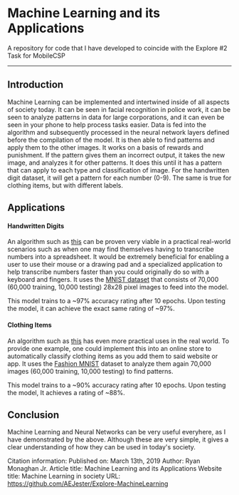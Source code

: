 # Machine Learning and its Applications
A repository for code that I have developed to coincide with the Explore #2 Task for MobileCSP

---
## Introduction
Machine Learning can be implemented and intertwined inside of all aspects of society today. It can be seen in facial recognition in police work, it can be seen to analyze patterns in data for large corporations, and it can even be seen in your phone to help process tasks easier. Data is fed into the algorithm and subsequently processed in the neural network layers defined before the compilation of the model. It is then able to find patterns and apply them to the other images. It works on a basis of rewards and punishment. If the pattern gives them an incorrect output, it takes the new image, and analyzes it for other patterns. It does this until it has a pattern that can apply to each type and classification of image. For the handwritten digit dataset, it will get a pattern for each number (0-9). The same is true for clothing items, but with different labels.

## Applications
#### Handwritten Digits
An algorithm such as [this](https://github.com/AEJester/Explore-MachineLearning/blob/master/digit_recognizer.py) can be proven very viable in a practical real-world scenarios such as when one may find themselves having to transcribe numbers into a spreadsheet. It would be extremely beneficial for enabling a user to use their mouse or a drawing pad and a specialized application to help transcribe numbers faster than you could originally do so with a keyboard and fingers. It uses the [MNIST dataset](http://yann.lecun.com/exdb/mnist/) that consists of 70,000 (60,000 training, 10,000 testing)  28x28 pixel images to feed into the model.

This model trains to a ~97% accuracy rating after 10 epochs. Upon testing the model, it can achieve the exact same rating of ~97%.

#### Clothing Items
An algorithm such as [this](https://github.com/AEJester/Explore-MachineLearning/blob/master/clothing_recognizer.py) has even more practical uses in the real world. To provide one example, one could implement this into an online store to automatically classify clothing items as you add them to said website or app. It uses the [Fashion MNIST](https://github.com/zalandoresearch/fashion-mnist) dataset to analyze them again 70,000 images (60,000 training, 10,000 testing) to find patterns. 

This model trains to a ~90% accuracy rating after 10 epochs. Upon testing the model, It achieves a rating of ~88%.

## Conclusion
Machine Learning and Neural Networks can be very useful everyhere, as I have demonstrated by the above. Although these are very simple, it gives a clear understanding of how they can be used in today's society.

Citation information:
Published on: March 13th, 2019
Author: Ryan Monaghan Jr.
Article title: Machine Learning and its Applications
Website title: Machine Learning in society
URL: https://github.com/AEJester/Explore-MachineLearning
